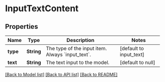 # InputTextContent
## Properties

| Name | Type | Description | Notes |
|------------ | ------------- | ------------- | -------------|
| **type** | **String** | The type of the input item. Always &#x60;input_text&#x60;. | [default to input_text] |
| **text** | **String** | The text input to the model. | [default to null] |

[[Back to Model list]](../README.md#documentation-for-models) [[Back to API list]](../README.md#documentation-for-api-endpoints) [[Back to README]](../README.md)


